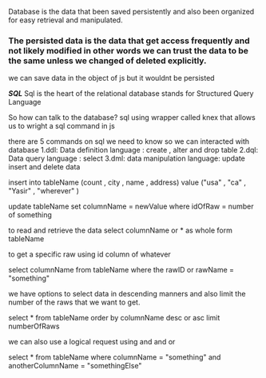 Database is the data that been saved persistently and also been organized for easy retrieval and manipulated.

### The persisted data is the data that get access frequently and not likely modified in other words we can trust the data to be the same unless we changed of deleted explicitly.

we can save data in the object of js but it wouldnt be persisted

**_SQL_**
Sql is the heart of the relational database
stands for Structured Query Language

So how can talk to the database?
sql
using wrapper called knex that allows us to wright a sql command in js

there are 5 commands on sql we need to know so we can interacted with
database
1.ddl: Data definition language : create , alter and drop table
2.dql: Data query language : select
3.dml: data manipulation language: update insert and delete data

insert into tableName (count , city , name , address)
value ("usa" , "ca" , "Yasir" , "wherever" )

update tableName set columnName = newValue where idOfRaw = number of something


to read and retrieve the data 
select columnName or * as whole form tableName


to get a specific raw using id column of whatever 

select columnName from tableName
where the rawID or rawName = "something"

we have options to select data in descending manners and also 
limit the  number of the raws that we want to get.

select * from tableName 
order by columnName desc or asc 
limit numberOfRaws


we can also use a logical request using and and or 

select * from tableName 
where columnName = "something" 
and anotherColumnName = "somethingElse"

